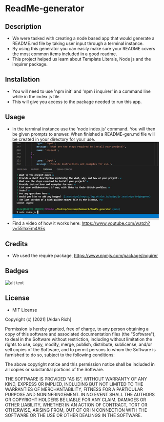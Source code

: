 # ReadMe-generator
## Description
- We were tasked with creating a node based app that would generate a README.md file by taking user input through a terminal instance.
- By using this generator you can easily make sure your README covers the most common items included in a good readme.
- This project helped us learn about Template Literals, Node js and the inquirer package. 
## Installation
- You will need to use 'npm init' and 'npm i inquirer' in a command line while in the index.js file.
- This will give you access to the package needed to run this app.
## Usage
- In the terminal instance use the 'node index.js' command. You will then be given prompts to answer. When finished a README-gen.md file will be created in your directory for your use.
![alt text](images/readmenode.JPG)
- Find a video of how it works here: https://www.youtube.com/watch?v=55lhxEm4AEs 
   
## Credits
- We used the require package, https://www.npmjs.com/package/inquirer

## Badges
![alt text](https://img.shields.io/badge/Script-JS-brightgreen)

## License
- MIT License

Copyright (c) [2021] [Aidan Rich]

Permission is hereby granted, free of charge, to any person obtaining a copy of this software and associated documentation files (the "Software"), to deal in the Software without restriction, including without limitation the rights to use, copy, modify, merge, publish, distribute, sublicense, and/or sell copies of the Software, and to permit persons to whom the Software is furnished to do so, subject to the following conditions:

The above copyright notice and this permission notice shall be included in all copies or substantial portions of the Software.

THE SOFTWARE IS PROVIDED "AS IS", WITHOUT WARRANTY OF ANY KIND, EXPRESS OR IMPLIED, INCLUDING BUT NOT LIMITED TO THE WARRANTIES OF MERCHANTABILITY, FITNESS FOR A PARTICULAR PURPOSE AND NONINFRINGEMENT. IN NO EVENT SHALL THE AUTHORS OR COPYRIGHT HOLDERS BE LIABLE FOR ANY CLAIM, DAMAGES OR OTHER LIABILITY, WHETHER IN AN ACTION OF CONTRACT, TORT OR OTHERWISE, ARISING FROM, OUT OF OR IN CONNECTION WITH THE SOFTWARE OR THE USE OR OTHER DEALINGS IN THE SOFTWARE.
